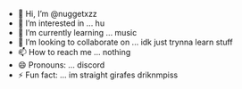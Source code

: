 - 👋 Hi, I’m @nuggetxzz
- 👀 I’m interested in ... hu
- 🌱 I’m currently learning ... music
- 💞️ I’m looking to collaborate on ... idk just trynna learn stuff
- 📫 How to reach me ... nothing
- 😄 Pronouns: ... discord
- ⚡ Fun fact: ... im straight
girafes driknmpiss
<!---
nuggetxzz/nuggetxzz is a ✨ special ✨ repository because its `README.md` (this file) appears on your GitHub profile.
You can click the Preview link to take a look at your changes.
--->
